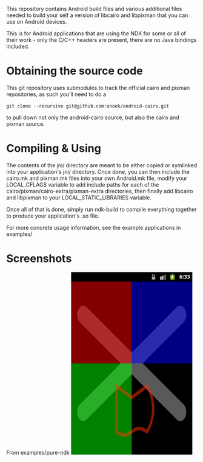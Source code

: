 This repository contains Android build files and various additional
files needed to build your self a version of libcairo and libpixman
that you can use on Android devices.

This is for Android applications that are using the NDK for some or
all of their work - only the C/C++ headers are present, there are
no Java bindings included.


Obtaining the source code
=========================

This git repository uses submodules to track the official cairo
and pixman repositories, as such you'll need to do a 

    git clone --recursive git@github.com:anoek/android-cairo.git

to pull down not only the android-cairo source, but also the
cairo and pixman source.


Compiling & Using
=================

The contents of the jni/ directory are meant to be either copied
or symlinked into your application's jni/ directory. Once done,
you can then include the cairo.mk and pixman.mk files into your
own Android.mk file, modify your LOCAL_CFLAGS variable to add
include paths for each of the cairo/pixman/cairo-extra/pixman-extra
directories, then finally add libcairo and libpixman to your
LOCAL_STATIC_LIBRARIES variable.

Once all of that is done, simply run ndk-build to compile everything
together to produce your application's .so file.

For more concrete usage information, see the example applications
in examples/

Screenshots
===========

From examples/pure-ndk
![From pure-ndk](/examples/pure-ndk/screenshot.png)
